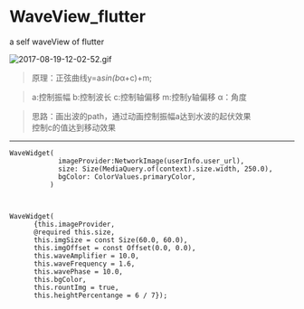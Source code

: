 # WaveView_flutter
a self waveView of flutter


![2017-08-19-12-02-52.gif](http://upload-images.jianshu.io/upload_images/6456519-f48b62df0147c5da.gif?imageMogr2/auto-orient/strip)

> 原理：正弦曲线y=a*sin(b*α+c)+m;

> a:控制振幅  b:控制波长 c:控制轴偏移  m:控制y轴偏移 α：角度

> 思路：画出波的path，通过动画控制振幅a达到水波的起伏效果<br>控制c的值达到移动效果
---
```
WaveWidget(
            imageProvider:NetworkImage(userInfo.user_url),
            size: Size(MediaQuery.of(context).size.width, 250.0),
            bgColor: ColorValues.primaryColor,
          )



WaveWidget(
      {this.imageProvider,
      @required this.size,
      this.imgSize = const Size(60.0, 60.0),
      this.imgOffset = const Offset(0.0, 0.0),
      this.waveAmplifier = 10.0,
      this.waveFrequency = 1.6,
      this.wavePhase = 10.0,
      this.bgColor,
      this.rountImg = true,
      this.heightPercentange = 6 / 7});
 ```
